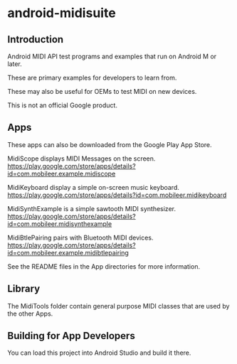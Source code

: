 # android-midisuite

## Introduction

Android MIDI API test programs and examples that run on
Android M or later.

These are primary examples for developers to learn from.

These may also be useful for OEMs to test MIDI on new devices.

This is not an official Google product.

## Apps

These apps can also be downloaded from the Google Play App Store.

MidiScope displays MIDI Messages on the screen.
https://play.google.com/store/apps/details?id=com.mobileer.example.midiscope

MidiKeyboard display a simple on-screen music keyboard.
https://play.google.com/store/apps/details?id=com.mobileer.midikeyboard

MidiSynthExample is a simple sawtooth MIDI synthesizer.
https://play.google.com/store/apps/details?id=com.mobileer.midisynthexample

MidiBtlePairing pairs with Bluetooth MIDI devices.
https://play.google.com/store/apps/details?id=com.mobileer.example.midibtlepairing

See the README files in the App directories for more information.

## Library

The MidiTools folder contain general purpose MIDI classes
that are used by the other Apps.

## Building for App Developers

You can load this project into Android Studio and build it there.
